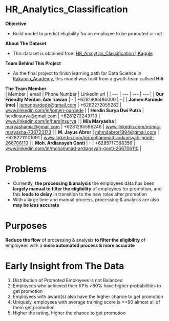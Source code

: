 # HR_Analytics_Classification
**Objective**<br>
* Build model to predict eligibility for an employee to be promoted or not

**About The Dataset**
* This dataset is obtained from [HR_Analytics_Classification | Kaggle](https://www.kaggle.com/bhrt97/hr-analytics-classification)

**Team Behind This Project**<br>
* As the final project to finish learning path for Data Science in [Rakamin_Academy](https://rakamin.com/), this model was built from a gwoth team callsed **Hi5**<br>

**The Team Member**<br>
| Member | email | Phone Number | LinkedIn url |
| --- | --- | --- | --- |
| **Our Friendly Mentor: Ade Irawan** | - | +6281906486000 | - |
| **Jomen Pardede (me)** | jomenpardede@gmail.com | +6282272055282 | www.linkedin.com/in/jomen-pardede |
| **Herdin Surya Dwi Putra** | herdinsurya@gmail.com | +6281272243710 |  www.linkedin.com/in/herdinsurya |
| **Mia Maryasha** | maryashamia@gmail.com | +6281285566246 | www.linkedin.com/in/mia-maryasha-738723173 |
| **M. Jayus Abror** | mhmdabror1994@gmail.com | +6282211101091 | www.linkedin.com/in/mohammad-ardiansyah-gonti-266706110 |
| **Moh. Ardiansyah Gonti** | - | +6285717368356 | www.linkedin.com/in/mohammad-ardiansyah-gonti-266706110 |

# Problems
* Currently, **the processing & analysis** the employees data has been **largely manual to filter the eligibility** of employees for promotion, and this **leads to delay** in transition to the new roles after promotion
* With a large time and manual process, processing & analysis are also **may be less accurate**

# Purposes
**Reduce the flow** of processing & analysis **to filter the eligibility** of employees with a **more automated process & more accurate**

# Early Insight from The Data
1. Distribution of Promoted Employees is not Balanced
2. Employees who achieved their KPIs >80% have higher probabilities to get promotion
3. Employees with award(s) also have the higher chance to get promotion
4. Uniquely, employees with average training score is >=90 almost all of them get promotion
5. Higher the rating, higher the chance to get promotion
